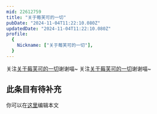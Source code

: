 ```yaml
---
mid: 22612759
title: "关于莓芙可的一切"
pubDate: "2024-11-04T11:22:10.080Z"
updatedDate: "2024-11-04T11:22:10.080Z"
profile:
  {
    Nickname: ["关于莓芙可的一切"],
  }
---
```


关注[关于莓芙可的一切](https://space.bilibili.com/22612759)谢谢喵~ 关注[关于莓芙可的一切](https://space.bilibili.com/22612759)谢谢喵~

## 此条目有待补充
你可以在[这里](https://github.com/Yuhanawa/VTuber.ICU-Content/edit/master/v/关于莓芙可的一切/index.md)编辑本文
